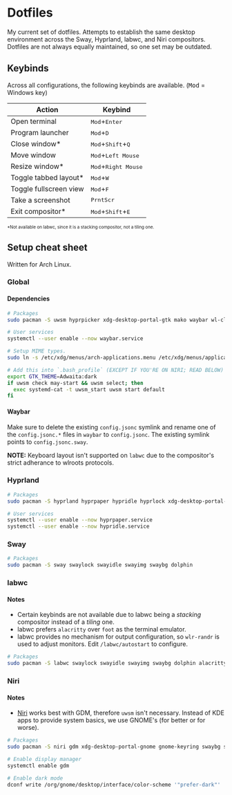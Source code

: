 # Dotfiles

My current set of dotfiles. Attempts to establish the same desktop environment across the Sway, Hyprland, labwc, and Niri compositors. Dotfiles are not always equally maintained, so one set may be outdated.

## Keybinds

Across all configurations, the following keybinds are available. (<kbd>Mod</kbd> = Windows key)

| Action                 | Keybind                                      |
| ---------------------- | -------------------------------------------- |
| Open terminal          | <kbd>Mod</kbd>+<kbd>Enter</kbd>              |
| Program launcher       | <kbd>Mod</kbd>+<kbd>D</kbd>                  |
| Close window\*         | <kbd>Mod</kbd>+<kbd>Shift</kbd>+<kbd>Q</kbd> |
| Move window            | <kbd>Mod</kbd>+<kbd>Left Mouse</kbd>         |
| Resize window\*        | <kbd>Mod</kbd>+<kbd>Right Mouse</kbd>        |
| Toggle tabbed layout\* | <kbd>Mod</kbd>+<kbd>W</kbd>                  |
| Toggle fullscreen view | <kbd>Mod</kbd>+<kbd>F</kbd>                  |
| Take a screenshot      | <kbd>PrntScr</kbd>                           |
| Exit compositor\*      | <kbd>Mod</kbd>+<kbd>Shift</kbd>+<kbd>E</kbd> |

<font style="font-size: 0.7em;">\*Not available on labwc, since it is a stacking compositor, not a tiling one.</font>

## Setup cheat sheet

Written for Arch Linux.

### Global

#### Dependencies

```sh
# Packages
sudo pacman -S uwsm hyprpicker xdg-desktop-portal-gtk mako waybar wl-clipboard grim slurp wmenu j4-dmenu-desktop foot archlinux-xdg-menu

# User services
systemctl --user enable --now waybar.service

# Setup MIME types.
sudo ln -s /etc/xdg/menus/arch-applications.menu /etc/xdg/menus/applications.menu

# Add this into `.bash_profile` (EXCEPT IF YOU'RE ON NIRI; READ BELOW)
export GTK_THEME=Adwaita:dark
if uwsm check may-start && uwsm select; then
  exec systemd-cat -t uwsm_start uwsm start default
fi
```

#### Waybar

Make sure to delete the existing `config.jsonc` symlink and rename one of the `config.jsonc.*` files in `waybar` to `config.jsonc`. The existing symlink points to `config.jsonc.sway`.

**NOTE:** Keyboard layout isn't supported on `labwc` due to the compositor's strict adherance to wlroots protocols.

### Hyprland

```sh
# Packages
sudo pacman -S hyprland hyprpaper hypridle hyprlock xdg-desktop-portal-hyprland hyprpolkitagent dolphin swayimg

# User services
systemctl --user enable --now hyprpaper.service
systemctl --user enable --now hypridle.service
```

### Sway

```sh
# Packages
sudo pacman -S sway swaylock swayidle swayimg swaybg dolphin
```

### labwc

#### Notes

- Certain keybinds are not available due to labwc being a _stacking_ compositor instead of a _tiling_ one.
- labwc prefers `alacritty` over `foot` as the terminal emulator.
- labwc provides no mechanism for output configuration, so `wlr-randr` is used to adjust monitors. Edit `/labwc/autostart` to configure.

```sh
# Packages
sudo pacman -S labwc swaylock swayidle swayimg swaybg dolphin alacritty wlr-randr
```

### Niri

#### Notes

- [Niri](https://github.com/YaLTeR/niri) works best with GDM, therefore `uwsm` isn't necessary. Instead of KDE apps to provide system basics, we use GNOME's (for better or for worse).

```sh
# Packages
sudo pacman -S niri gdm xdg-desktop-portal-gnome gnome-keyring swaybg swayidle swaylock nautilus sushi loupe gnome-text-editor

# Enable display manager
systemctl enable gdm

# Enable dark mode
dconf write /org/gnome/desktop/interface/color-scheme '"prefer-dark"'
```
